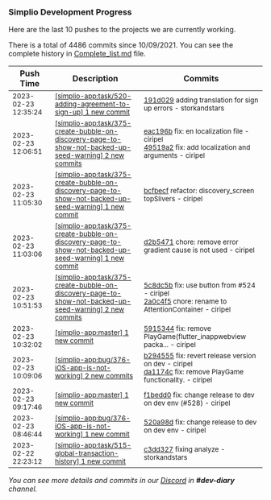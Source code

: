 
### Simplio Development Progress

Here are the last 10 pushes to the projects we are currently working.

There is a total of 4486 commits since 10/09/2021. You can see the complete history in
 [Complete_list.md](Complete_list.md) file.

| Push Time | Description | Commits |
| --- | --- | --- |
| <sub>2023-02-23 12:35:24</sub> | <sub>[[simplio-app:task/520\-adding\-agreement\-to\-sign\-up] 1 new commit](https://github.com/SimplioOfficial/simplio-app/commit/191d029a771087896541f639c6bf9e248b5799a8)</sub> | <sub>[191d029](https://github.com/SimplioOfficial/simplio-app/commit/191d029a771087896541f639c6bf9e248b5799a8) adding translation for sign up errors - storkandstars</sub> |
| <sub>2023-02-23 12:06:51</sub> | <sub>[[simplio-app:task/375\-create\-bubble\-on\-discovery\-page\-to\-show\-not\-backed\-up\-seed\-warning] 2 new commits](https://github.com/SimplioOfficial/simplio-app/compare/bcfbecfe800e...49519a2be71c)</sub> | <sub>[eac196b](https://github.com/SimplioOfficial/simplio-app/commit/eac196bbf4035e71524057ca25ff81b12cfce425) fix: en localization file - ciripel<br>[49519a2](https://github.com/SimplioOfficial/simplio-app/commit/49519a2be71cbcf8b58a0ea820c6fce77299d595) fix: add localization and arguments - ciripel</sub> |
| <sub>2023-02-23 11:05:30</sub> | <sub>[[simplio-app:task/375\-create\-bubble\-on\-discovery\-page\-to\-show\-not\-backed\-up\-seed\-warning] 1 new commit](https://github.com/SimplioOfficial/simplio-app/commit/bcfbecfe800eaaa4a93071825d34817da91349c6)</sub> | <sub>[bcfbecf](https://github.com/SimplioOfficial/simplio-app/commit/bcfbecfe800eaaa4a93071825d34817da91349c6) refactor: discovery_screen topSlivers - ciripel</sub> |
| <sub>2023-02-23 11:03:06</sub> | <sub>[[simplio-app:task/375\-create\-bubble\-on\-discovery\-page\-to\-show\-not\-backed\-up\-seed\-warning] 1 new commit](https://github.com/SimplioOfficial/simplio-app/commit/d2b54712f64300f2cbf6c911b61819a50f3d12db)</sub> | <sub>[d2b5471](https://github.com/SimplioOfficial/simplio-app/commit/d2b54712f64300f2cbf6c911b61819a50f3d12db) chore: remove error gradient cause is not used - ciripel</sub> |
| <sub>2023-02-23 10:51:53</sub> | <sub>[[simplio-app:task/375\-create\-bubble\-on\-discovery\-page\-to\-show\-not\-backed\-up\-seed\-warning] 2 new commits](https://github.com/SimplioOfficial/simplio-app/compare/8fa067d1947d...2a0c4f5fd99d)</sub> | <sub>[5c8dc5b](https://github.com/SimplioOfficial/simplio-app/commit/5c8dc5bb60a3e89a4269a179794ab3087e656cc6) fix: use button from #524 - ciripel<br>[2a0c4f5](https://github.com/SimplioOfficial/simplio-app/commit/2a0c4f5fd99d1b5a1771a1828398fbc13d7b1c9f) chore: rename to AttentionContainer - ciripel</sub> |
| <sub>2023-02-23 10:32:02</sub> | <sub>[[simplio-app:master] 1 new commit](https://github.com/SimplioOfficial/simplio-app/commit/59153443b6990c11363956a1c5e87c7678ee87d3)</sub> | <sub>[5915344](https://github.com/SimplioOfficial/simplio-app/commit/59153443b6990c11363956a1c5e87c7678ee87d3) fix: remove PlayGame(flutter_inappwebview packa... - ciripel</sub> |
| <sub>2023-02-23 10:09:06</sub> | <sub>[[simplio-app:bug/376\-iOS\-app\-is\-not\-working] 2 new commits](https://github.com/SimplioOfficial/simplio-app/compare/f1bedd095411...da1174ca2251)</sub> | <sub>[b294555](https://github.com/SimplioOfficial/simplio-app/commit/b2945551ca9b0e15c377a68e73fea02f686ba540) fix: revert release version on dev - ciripel<br>[da1174c](https://github.com/SimplioOfficial/simplio-app/commit/da1174ca2251d86546f2e9f29abc3fe3a5459bc6) fix: remove PlayGame functionality. - ciripel</sub> |
| <sub>2023-02-23 09:17:46</sub> | <sub>[[simplio-app:master] 1 new commit](https://github.com/SimplioOfficial/simplio-app/commit/f1bedd09541100950d672a1c1f2a1f6dc18da308)</sub> | <sub>[f1bedd0](https://github.com/SimplioOfficial/simplio-app/commit/f1bedd09541100950d672a1c1f2a1f6dc18da308) fix: change release to dev on dev env (#528) - ciripel</sub> |
| <sub>2023-02-23 08:46:44</sub> | <sub>[[simplio-app:bug/376\-iOS\-app\-is\-not\-working] 1 new commit](https://github.com/SimplioOfficial/simplio-app/commit/520a98db79c9a759633aab0cbda8706c1682926b)</sub> | <sub>[520a98d](https://github.com/SimplioOfficial/simplio-app/commit/520a98db79c9a759633aab0cbda8706c1682926b) fix: change release to dev on dev env - ciripel</sub> |
| <sub>2023-02-22 22:23:12</sub> | <sub>[[simplio-app:task/515\-global\-transaction\-history] 1 new commit](https://github.com/SimplioOfficial/simplio-app/commit/c3dd327a22d026438e3c0ab32861e44edad93d7a)</sub> | <sub>[c3dd327](https://github.com/SimplioOfficial/simplio-app/commit/c3dd327a22d026438e3c0ab32861e44edad93d7a) fixing analyze - storkandstars</sub> |

_You can see more details and commits in our [Discord](https://discord.gg/aKhjuwZmdP) in **#dev-diary** channel._
